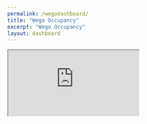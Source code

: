 ```yaml
---
permalink: /wegodashboard/
title: "Wego Occupancy"
excerpt: "Wego Occupancy"
layout: dashboard
---
```

<div class="container-fluid p-0 m-0">
  <iframe  class="iframe-placeholder"  src="https://wegodash.smarttransit.ai"  ></iframe>
</div>
<!-- frameborder="0"   marginheight="0"      marginwidth="0"  width="100vw" -->